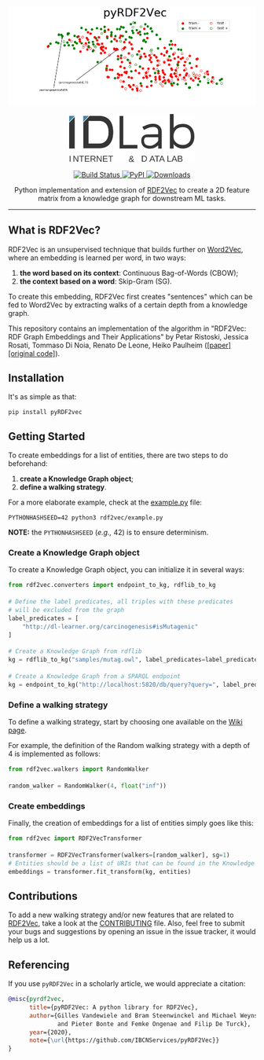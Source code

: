 <div align="center">
	<img src="assets/embeddings.png"></div>
</div>
<p align="center">
    <a href="https://www.ugent.be/ea/idlab/en">
        <img src="assets/idlab.svg" alt="IDLab's logo" width=256>
    </a>
</p>
<p align="center">
    <a href="https://travis-ci.org/IBCNServices/pyRDF2Vec">
        <img src="https://travis-ci.org/IBCNServices/pyRDF2Vec.svg?branch=master" alt="Build Status">
    </a>
    <a href="https://badge.fury.io/py/pyRDF2Vec">
        <img src="https://badge.fury.io/py/pyRDF2Vec.svg" alt="PyPI">
    </a>
    <a href="https://pepy.tech/project/pyrdf2vec">
        <img src="https://pepy.tech/badge/pyrdf2vec" alt="Downloads">
    </a>
</p>
<p align="center">Python implementation and extension of <a href="http://rdf2vec.org/">RDF2Vec</a> to create a 2D feature matrix from a knowledge graph for downstream ML tasks.<p>

---

## What is RDF2Vec?

RDF2Vec is an unsupervised technique that builds further on
[Word2Vec](https://en.wikipedia.org/wiki/Word2vec), where an embedding is
learned per word, in two ways:
1. **the word based on its context**: Continuous Bag-of-Words (CBOW);
2. **the context based on a word**: Skip-Gram (SG).

To create this embedding, RDF2Vec first creates "sentences" which can be fed to
Word2Vec by extracting walks of a certain depth from a knowledge graph.

This repository contains an implementation of the algorithm in "RDF2Vec: RDF
Graph Embeddings and Their Applications" by Petar Ristoski, Jessica Rosati,
Tommaso Di Noia, Renato De Leone, Heiko Paulheim
([[paper]](http://semantic-web-journal.net/content/rdf2vec-rdf-graph-embeddings-and-their-applications-0)
[[original code]](http://data.dws.informatik.uni-mannheim.de/rdf2vec/)).

## Installation

It's as simple as that:

    pip install pyRDF2vec

## Getting Started

To create embeddings for a list of entities, there are two steps to do beforehand:
1. **create a Knowledge Graph object**;
2. **define a walking strategy**.

For a more elaborate example, check at the
[example.py](https://github.com/IBCNServices/pyRDF2Vec/blob/master/example.py)
file:

    PYTHONHASHSEED=42 python3 rdf2vec/example.py

**NOTE:** the `PYTHONHASHSEED` (*e.g.,* 42) is to ensure determinism.

### Create a Knowledge Graph object

To create a Knowledge Graph object, you can initialize it in several ways:
```python
from rdf2vec.converters import endpoint_to_kg, rdflib_to_kg

# Define the label predicates, all triples with these predicates
# will be excluded from the graph
label_predicates = [
    "http://dl-learner.org/carcinogenesis#isMutagenic"
]

# Create a Knowledge Graph from rdflib
kg = rdflib_to_kg("samples/mutag.owl", label_predicates=label_predicates)

# Create a Knowledge Graph from a SPARQL endpoint
kg = endpoint_to_kg("http://localhost:5820/db/query?query=", label_predicates=label_predicates)
```

### Define a walking strategy

To define a walking strategy, start by choosing one available on the [Wiki page](https://github.com/IBCNServices/pyRDF2Vec/wiki/Walking-Strategies).

For example, the definition of the Random walking strategy with a depth of 4 is
implemented as follows:

```python
from rdf2vec.walkers import RandomWalker

random_walker = RandomWalker(4, float("inf"))
```

### Create embeddings

Finally, the creation of embeddings for a list of entities simply goes like this:

```python
from rdf2vec import RDF2VecTransformer

transformer = RDF2VecTransformer(walkers=[random_walker], sg=1)
# Entities should be a list of URIs that can be found in the Knowledge Graph
embeddings = transformer.fit_transform(kg, entities)
```

## Contributions

To add a new walking strategy and/or new features that are related to
[RDF2Vec](http://rdf2vec.org/), take a look at the
[CONTRIBUTING](https://github.com/IBCNServices/pyRDF2Vec/blob/master/CONTRIBUTING.md)
file. Also, feel free to submit your bugs and suggestions by opening an issue in
the issue tracker, it would help us a lot.

## Referencing

If you use `pyRDF2Vec` in a scholarly article, we would appreciate a citation:

```bibtex
@misc{pyrdf2vec,
      title={pyRDF2Vec: A python library for RDF2Vec},
      author={Gilles Vandewiele and Bram Steenwinckel and Michael Weyns
      		  and Pieter Bonte and Femke Ongenae and Filip De Turck},
      year={2020},
      note={\url{https://github.com/IBCNServices/pyRDF2Vec}}
}
```
